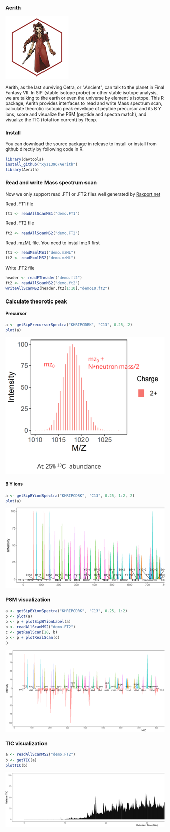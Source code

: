 
### Aerith

![Aerith](./png/logo.png)

Aerith, as the last surviving Cetra, or "Ancient", can talk to the planet in Final Fantasy VII. In SIP (stable isotope probe) or other stable isotope analysis, we are talking to the earth or even the universe by element's isotope. This R package, Aerith provides interfaces to read and write Mass spectrum scan, calculate theorotic isotopic peak envelope of peptide precursor and its B Y ions, score and visualize the PSM (peptide and spectra match), and visualize the TIC (total ion current) by Rcpp.

### Install 

You can download the source package in release to install or install from github directly by following code in R. 

```r
library(devtools)
install_github("xyz1396/Aerith")
library(Aerith)
```

### Read and write Mass spectrum scan

Now we only support read .FT1 or .FT2 files well generated by [Raxport.net](https://github.com/xyz1396/Raxport.net)

Read .FT1 file 

```r
ft1 <- readAllScanMS1("demo.FT1")
```

Read .FT2 file 

```r
ft2 <- readAllScanMS2("demo.FT2")
```

Read .mzML file. You need to install mzR first

```r
ft1 <- readMzmlMS1("demo.mzML")
ft2 <- readMzmlMS2("demo.mzML")
```

Write .FT2 file

```r
header <- readFTheader("demo.ft2")
ft2 <- readAllScanMS2("demo.ft2")
writeAllScanMS2(header,ft2[1:10],"demo10.ft2")
```

### Calculate theorotic peak

#### Precursor

```r
a <- getSipPrecursorSpectra("KHRIPCDRK", "C13", 0.25, 2)
plot(a)
```
![Peak](./png/theoreticPeaks.png)

#### B Y ions

```r
a <- getSipBYionSpectra("KHRIPCDRK", "C13", 0.25, 1:2, 2)
plot(a)
```

![BY](./png/BYions.png)

### PSM visualization

```r
a <- getSipBYionSpectra("KHRIPCDRK", "C13", 0.25, 1:2)
p <- plot(a)
p <- p + plotSipBYionLabel(a)
b <- readAllScanMS2("demo.FT2")
c <- getRealScan(18, b)
p <- p + plotRealScan(c)
p
```

![PSM](./png/PSM.png)


### TIC visualization

```r
a <- readAllScanMS2("demo.FT2")
b <- getTIC(a)
plotTIC(b)
```

![TIC](./png/TIC.png)